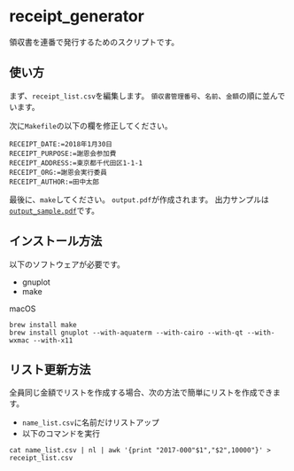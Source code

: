 # receipt_generator

領収書を連番で発行するためのスクリプトです。

## 使い方

まず、`receipt_list.csv`を編集します。
`領収書管理番号`、`名前`、`金額`の順に並んでいます。

次に`Makefile`の以下の欄を修正してください。

```
RECEIPT_DATE:=2018年1月30日
RECEIPT_PURPOSE:=謝恩会参加費
RECEIPT_ADDRESS:=東京都千代田区1-1-1
RECEIPT_ORG:=謝恩会実行委員
RECEIPT_AUTHOR:=田中太郎
```

最後に、`make`してください。
`output.pdf`が作成されます。
出力サンプルは[`output_sample.pdf`](./output_sample.pdf)です。

## インストール方法

以下のソフトウェアが必要です。

* gnuplot
* make

macOS
```
brew install make
brew install gnuplot --with-aquaterm --with-cairo --with-qt --with-wxmac --with-x11
```

## リスト更新方法

全員同じ金額でリストを作成する場合、次の方法で簡単にリストを作成できます。

* `name_list.csv`に名前だけリストアップ
* 以下のコマンドを実行

```
cat name_list.csv | nl | awk '{print "2017-000"$1","$2",10000"}' > receipt_list.csv
```
